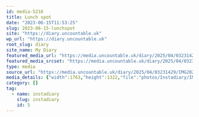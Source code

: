 ```yaml
---
id: media-5216
title: Lunch spot
date: "2023-06-15T11:53:25"
slug: 2023-06-15-lunchspot
site: "https://diary.uncountable.uk"
wp_url: "https://diary.uncountable.uk"
root_slug: diary
site_name: My Diary
featured_media_url: "https://media.uncountable.uk/diary/2025/04/03231429/IMG20230615125325.webp"
featured_media_srcset: "https://media.uncountable.uk/diary/2025/04/03231429/IMG20230615125325-300x225.webp 300w, https://media.uncountable.uk/diary/2025/04/03231429/IMG20230615125325-1024x768.webp 1024w, https://media.uncountable.uk/diary/2025/04/03231429/IMG20230615125325-150x150.webp 150w, https://media.uncountable.uk/diary/2025/04/03231429/IMG20230615125325-640x480.webp 640w, https://media.uncountable.uk/diary/2025/04/03231429/IMG20230615125325.webp 1763w"
type: media
source_url: "https://media.uncountable.uk/diary/2025/04/03231429/IMG20230615125325.webp"
media_details: {"width":1763,"height":1322,"file":"photos/Instadiary/IMG20230615125325.webp","filesize":174268,"sizes":{"medium":{"file":"IMG20230615125325-300x225.webp","width":300,"height":225,"filesize":30406,"mime_type":"image/webp","source_url":"https://media.uncountable.uk/diary/2025/04/03231429/IMG20230615125325-300x225.webp"},"large":{"file":"IMG20230615125325-1024x768.webp","width":1024,"height":768,"filesize":230396,"mime_type":"image/webp","source_url":"https://media.uncountable.uk/diary/2025/04/03231429/IMG20230615125325-1024x768.webp"},"thumbnail":{"file":"IMG20230615125325-150x150.webp","width":150,"height":150,"filesize":10558,"mime_type":"image/webp","source_url":"https://media.uncountable.uk/diary/2025/04/03231429/IMG20230615125325-150x150.webp"},"mobwidth":{"file":"IMG20230615125325-640x480.webp","width":640,"height":480,"filesize":114718,"mime_type":"image/webp","source_url":"https://media.uncountable.uk/diary/2025/04/03231429/IMG20230615125325-640x480.webp"},"full":{"file":"IMG20230615125325.webp","width":1763,"height":1322,"mime_type":"image/webp","source_url":"https://media.uncountable.uk/diary/2025/04/03231429/IMG20230615125325.webp"}},"image_meta":{"aperture":"0","credit":"","camera":"","caption":"","created_timestamp":"0","copyright":"","focal_length":"0","iso":"0","shutter_speed":"0","title":"","orientation":"0","keywords":[]}}
category: []
tag:
  - name: instadiary
    slug: instadiary
    id: 5
---
```


